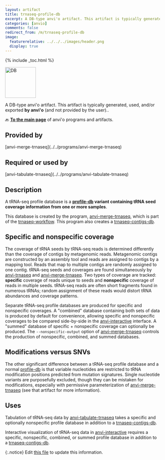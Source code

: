 ```yaml
---
layout: artifact
title: trnaseq-profile-db
excerpt: A DB-type anvi'o artifact. This artifact is typically generated, used, and/or exported by anvi'o (and not provided by the user)..
categories: [anvio]
comments: false
redirect_from: /m/trnaseq-profile-db
image:
  featurerelative: ../../../images/header.png
  display: true
---
```



{% include _toc.html %}


<img src="../../images/icons/DB.png" alt="DB" style="width:100px; border:none" />

A DB-type anvi'o artifact. This artifact is typically generated, used, and/or exported **by anvi'o** (and not provided by the user)..

🔙 **[To the main page](../../)** of anvi'o programs and artifacts.

## Provided by


<p style="text-align: left" markdown="1"><span class="artifact-p">[anvi-merge-trnaseq](../../programs/anvi-merge-trnaseq)</span></p>


## Required or used by


<p style="text-align: left" markdown="1"><span class="artifact-r">[anvi-tabulate-trnaseq](../../programs/anvi-tabulate-trnaseq)</span></p>


## Description

A tRNA-seq profile database is a **<span class="artifact-n">[profile-db](/help/main/artifacts/profile-db)</span> variant containing tRNA seed coverage information from one or more samples**.

This database is created by the program, <span class="artifact-p">[anvi-merge-trnaseq](/help/main/programs/anvi-merge-trnaseq)</span>, which is part of the [trnaseq-workflow](../../workflows/trnaseq/). This program also creates a <span class="artifact-n">[trnaseq-contigs-db](/help/main/artifacts/trnaseq-contigs-db)</span>.

## Specific and nonspecific coverage

The coverage of tRNA seeds by tRNA-seq reads is determined differently than the coverage of contigs by metagenomic reads. Metagenomic contigs are constructed by an assembly tool and reads are assigned to contigs by a mapping tool. Reads that map to multiple contigs are randomly assigned to one contig. tRNA-seq seeds and coverages are found simultaneously by <span class="artifact-p">[anvi-trnaseq](/help/main/programs/anvi-trnaseq)</span> and <span class="artifact-p">[anvi-merge-trnaseq](/help/main/programs/anvi-merge-trnaseq)</span>. Two types of coverage are tracked: **specific** coverage of reads unique to seeds and **nonspecific** coverage of reads in multiple seeds. tRNA-seq reads are often short fragments found in numerous tRNAs; random assignment of these reads would distort tRNA abundances and coverage patterns.

Separate tRNA-seq profile databases are produced for specific and nonspecific coverages. A "combined" database containing both sets of data is produced by default for convenience, allowing specific and nonspecific coverages to be compared side-by-side in the <span class="artifact-p">[anvi-interactive](/help/main/programs/anvi-interactive)</span> interface. A "summed" database of specific + nonspecific coverage can optionally be produced. The `--nonspecific-output` option of <span class="artifact-p">[anvi-merge-trnaseq](/help/main/programs/anvi-merge-trnaseq)</span> controls the production of nonspecific, combined, and summed databases.

## Modifications versus SNVs

The other significant difference between a tRNA-seq profile database and a normal <span class="artifact-n">[profile-db](/help/main/artifacts/profile-db)</span> is that variable nucleotides are restricted to tRNA modification positions predicted from mutation signatures. Single nucleotide variants are purposefully excluded, though they can be mistaken for modifications, especially with permissive parameterization of <span class="artifact-p">[anvi-merge-trnaseq](/help/main/programs/anvi-merge-trnaseq)</span> (see that artifact for more information).

## Uses

Tabulation of tRNA-seq data by <span class="artifact-p">[anvi-tabulate-trnaseq](/help/main/programs/anvi-tabulate-trnaseq)</span> takes a specific and optionally nonspecific profile database in addition to a <span class="artifact-n">[trnaseq-contigs-db](/help/main/artifacts/trnaseq-contigs-db)</span>.

Interactive visualization of tRNA-seq data in <span class="artifact-p">[anvi-interactive](/help/main/programs/anvi-interactive)</span> requires a specific, nonspecific, combined, or summed profile database in addition to a <span class="artifact-n">[trnaseq-contigs-db](/help/main/artifacts/trnaseq-contigs-db)</span>.


{:.notice}
Edit [this file](https://github.com/merenlab/anvio/tree/master/anvio/docs/artifacts/trnaseq-profile-db.md) to update this information.

